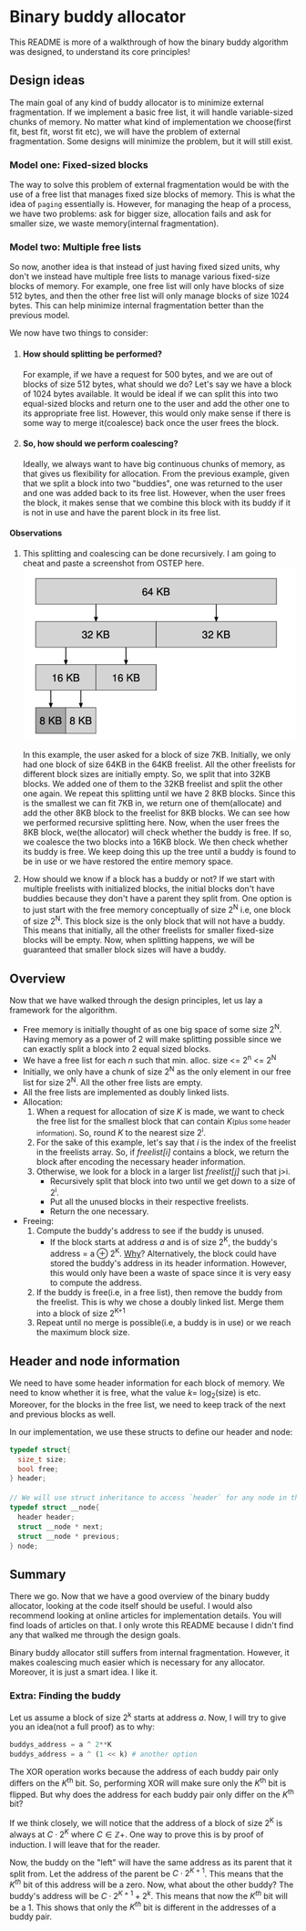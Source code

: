 # Binary buddy allocator
This README is more of a walkthrough of how the binary buddy algorithm was designed, to understand its core principles!

## Design ideas
The main goal of any kind of buddy allocator is to minimize external fragmentation. If we implement a basic free list, it will handle variable-sized chunks of memory. No matter what kind of implementation we choose(first fit, best fit, worst fit etc), we will have the problem of external fragmentation. Some designs will minimize the problem, but it will still exist.

### Model one: Fixed-sized blocks
The way to solve this problem of external fragmentation would be with the use of a free list that manages fixed size blocks of memory. This is what the idea of `paging` essentially is. However, for managing the heap of a process, we have two problems: ask for bigger size, allocation fails and ask for smaller size, we waste memory(internal fragmentation).


### Model two: Multiple free lists
So now, another idea is that instead of just having fixed sized units, why don't we instead have multiple free lists to manage various fixed-size blocks of memory. For example, one free list will only have blocks of size 512 bytes, and then the other free list will only manage blocks of size 1024 bytes. This can help minimize internal fragmentation better than the previous model.

We now have two things to consider:
1. #### How should splitting be performed?
    For example, if we have a request for 500 bytes, and we are out of blocks of size 512 bytes, what should we do? Let's say we have a block of 1024 bytes available. It would be ideal if we can split this into two equal-sized blocks and return one to the user and add the other one to its appropriate free list. However, this would only make sense if there is some way to merge it(coalesce) back once the user frees the block.

2. #### So, how should we perform coalescing?
    Ideally, we always want to have big continuous chunks of memory, as that gives us flexibility for allocation. From the previous example, given that we split a block into two "buddies", one was returned to the user and one was added back to its free list. However, when the user frees the block, it makes sense that we combine this block with its buddy if it is not in use and have the parent block in its free list.

#### Observations
1. This splitting and coalescing can be done recursively. I am going to cheat and paste a screenshot from OSTEP here.
![alt text](media/buddy-allocator-heap.png)

    In this example, the user asked for a block of size 7KB. Initially, we only had one block of size 64KB in the 64KB freelist. All the other freelists for different block sizes are initially empty. So, we split that into 32KB blocks. We added one of them to the 32KB freelist and split the other one again. We repeat this splitting until we have 2 8KB blocks. Since this is the smallest we can fit 7KB in, we return one of them(allocate) and add the other 8KB block to the freelist for 8KB blocks. We can see how we performed recursive splitting here.
Now, when the user frees the 8KB block, we(the allocator) will check whether the buddy is free. If so, we coalesce the two blocks into a 16KB block. We then check whether its buddy is free. We keep doing this up the tree until a buddy is found to be in use or we have restored the entire memory space.

2. How should we know if a block has a buddy or not? If we start with multiple freelists with initialized blocks, the initial blocks don't have buddies because they don't have a parent they split from. One option is to just start with the free memory conceptually of size 2<sup>N</sup> i.e, one block of size 2<sup>N</sup>. This block size is the only block that will not have a buddy. This means that initially, all the other freelists for smaller fixed-size blocks will be empty. Now, when splitting happens, we will be guaranteed that smaller block sizes will have a buddy.

## Overview
Now that we have walked through the design principles, let us lay a framework for the algorithm.

* Free memory is initially thought of as one big space of some size 2<sup>N</sup>. Having memory as a power of 2 will make splitting possible since we can exactly split a block into 2 equal sized blocks.
* We have a free list for each $n$ such that min. alloc. size <= 2<sup>n</sup> <= 2<sup>N</sup>
* Initially, we only have a chunk of size 2<sup>N</sup> as the only element in our free list for size 2<sup>N</sup>. All the other free lists are empty.
* All the free lists are implemented as doubly linked lists.
* Allocation: 
    1. When a request for allocation of size $K$ is made, we want to check the free list for the smallest block that can contain $K$<small>(plus some header information)</small>. So, round $K$ to the nearest size 2<sup>i</sup>.
    2. For the sake of this example, let's say that $i$ is the index of the freelist in the freelists array. So, if <i>freelist[i]</i> contains a block, we return the block after encoding the necessary header information.
    3. Otherwise, we look for a block in a larger list <i>freelist[j]</i> such that j>i.
        * Recursively split that block into two until we get down to a size of 2<sup>i</sup>.
        * Put all the unused blocks in their respective freelists.
        * Return the one necessary.
* Freeing:
    1. Compute the buddy's address to see if the buddy is unused.
        * If the block starts at address $a$ and is of size 2<sup>K</sup>, the buddy's address = a ⊕ 2<sup>K</sup>. [Why](#finding-the-buddy)?
        Alternatively, the block could have stored the buddy's address in its header information. However, this would only have been a waste of space since it is very easy to compute the address.
    2. If the buddy is free(i.e, in a free list), then remove the buddy from the freelist. This is why we chose a doubly linked list. Merge them into a block of size 2<sup>K+1</sup>
    3. Repeat until no merge is possible(i.e, a buddy is in use) or we reach the maximum block size.

## Header and node information
We need to have some header information for each block of memory. We need to know whether it is free, what the value $k =$ log<sub>$2$</sub>(size) is etc. Moreover, for the blocks in the free list, we need to keep track of the next and previous blocks as well.

In our implementation, we use these structs to define our header and node:
```c
typedef struct{
  size_t size;
  bool free;
} header;

// We will use struct inheritance to access `header` for any node in the free list
typedef struct __node{
  header header;
  struct __node * next;
  struct __node * previous;
} node;
```

## Summary
There we go. Now that we have a good overview of the binary buddy allocator, looking at the code itself should be useful. I would also recommend looking at online articles for implementation details. You will find loads of articles on that. I only wrote this README because I didn't find any that walked me through the design goals.

Binary buddy allocator still suffers from internal fragmentation. However, it makes coalescing much easier which is necessary for any allocator. Moreover, it is just a smart idea. I like it.

### Extra: Finding the buddy
Let us assume a block of size 2<sup>k</sup> starts at address $a$. Now, I will try to give you an idea(not a full proof) as to why:
```python
buddys_address = a ^ 2**K
buddys_address = a ^ (1 << k) # another option
```

The XOR operation works because the address of each buddy pair only differs on the $K$<sup>th</sup> bit. So, performing XOR will make sure only the $K$<sup>th</sup> bit is flipped. But why does the address for each buddy pair only differ on the $K$<sup>th</sup> bit?

If we think closely, we will notice that the address of a block of size 2<sup>K</sup> is always at $C \cdot 2^K$ where $C \in \mathbb{Z+}$. One way to prove this is by proof of induction. I will leave that for the reader.

Now, the buddy on the "left" will have the same address as its parent that it split from. Let the address of the parent be $C \cdot 2^{K+1}$. This means that the $K^{th}$ bit of this address will be a zero. Now, what about the other buddy? The buddy's address will be $C \cdot 2^{K+1} + 2^{k}$. This means that now the $K^{th}$ bit will be a 1. This shows that only the $K^{th}$ bit is different in the addresses of a buddy pair.
